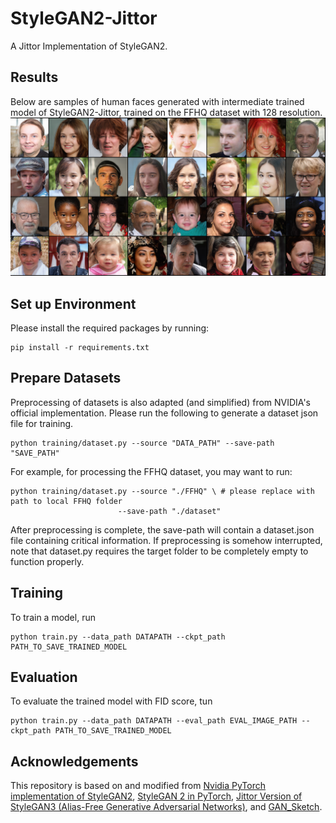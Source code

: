 
# StyleGAN2-Jittor
A Jittor Implementation of StyleGAN2.

## Results
Below are samples of human faces generated with intermediate trained model of StyleGAN2-Jittor, trained on the FFHQ dataset with 128 resolution.
![sample_image](https://github.com/zhouwy19/XNN-Project/blob/main/StyleGAN2-Jittor/samples/sample.png)

## Set up Environment
Please install the required packages by running:
```
pip install -r requirements.txt
```

## Prepare Datasets
Preprocessing of datasets is also adapted (and simplified) from NVIDIA's official implementation. 
Please run the following to generate a dataset json file for training.
```
python training/dataset.py --source "DATA_PATH" --save-path "SAVE_PATH" 
```
For example, for processing the FFHQ dataset, you may want to run:
```
python training/dataset.py --source "./FFHQ" \ # please replace with path to local FFHQ folder
                        --save-path "./dataset" 
```
After preprocessing is complete, the save-path will contain a dataset.json file containing critical information. If preprocessing is somehow interrupted, note that dataset.py requires the target folder to be completely empty to function properly.  

## Training
To train a model, run 
```
python train.py --data_path DATAPATH --ckpt_path PATH_TO_SAVE_TRAINED_MODEL
```

## Evaluation
To evaluate the trained model with FID score, tun
```
python train.py --data_path DATAPATH --eval_path EVAL_IMAGE_PATH --ckpt_path PATH_TO_SAVE_TRAINED_MODEL
```

## Acknowledgements
This repository is based on and modified from [Nvidia PyTorch implementation of StyleGAN2](https://github.com/NVlabs/stylegan2-ada-pytorch.git), [StyleGAN 2 in PyTorch](https://github.com/rosinality/stylegan2-pytorch.git), [Jittor Version of StyleGAN3 (Alias-Free Generative Adversarial Networks)](https://github.com/ty625911724/Jittor_StyleGAN3.git), and [GAN_Sketch](https://github.com/KIMI-debug-maker/GAN_Sketch.git).
